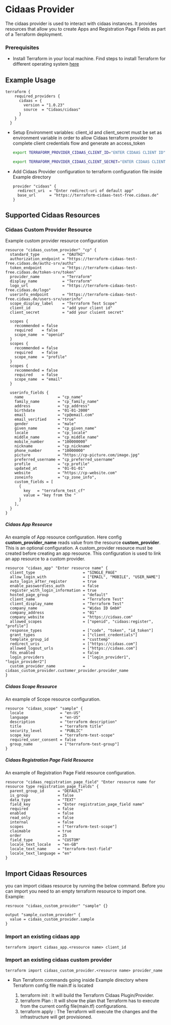# Cidaas Provider

The cidaas provider is used to interact with cidaas instances. It provides resources that allow you to create Apps and Registration Page Fields as part of a Terraform deployment.

### Prerequisites

- Install Terraform in your local machine. Find steps to install Terraform for different operating system [here](https://developer.hashicorp.com/terraform/tutorials/aws-get-started/install-cli)

## Example Usage

```hcl
terraform {
    required_providers {
      cidaas = {
        version = "1.0.23"
        source  = "Cidaas/cidaas"
      }
    }
  }
```

- Setup Environment variables: client_id and client_secret must be set as environment variable in order to allow Cidaas terraform provider to complete client credentials flow and generate an access_token

  ```bash
  export TERRAFORM_PROVIDER_CIDAAS_CLIENT_ID="ENTER CIDAAS CLIENT ID"
  ```

  ```bash
  export TERRAFORM_PROVIDER_CIDAAS_CLIENT_SECRET="ENTER CIDAAS CLIENT SECRET"
  ```

- Add Cidaas Provider configuration to terraform configuration file inside Example directory

  ```hcl
  provider "cidaas" {
    redirect_uri  = "Enter redirect-uri of default app"
    base_url      = "https://terraform-cidaas-test-free.cidaas.de"
  }
  ```

## Supported Cidaas Resources

### Cidaas Custom Provider Resource

Example custom provider resource configuration

```hcl
resource "cidaas_custom_provider" "cp" {
  standard_type          = "OAUTH2"
  authorization_endpoint = "https://terraform-cidaas-test-free.cidaas.de/authz-srv/authz"
  token_endpoint         = "https://terraform-cidaas-test-free.cidaas.de/token-srv/token"
  provider_name          = "Terraform"
  display_name           = "Terraform"
  logo_url               = "https://terraform-cidaas-test-free.cidaas.de/logo"
  userinfo_endpoint      = "https://terraform-cidaas-test-free.cidaas.de/users-srv/userinfo"
  scope_display_label    = "Terraform Test Scope"
  client_id              = "add your client id"
  client_secret          = "add your cluient secret"

  scopes {
    recommended = false
    required    = false
    scope_name  = "openid"
  }
  scopes {
    recommended = false
    required    = false
    scope_name  = "profile"
  }
  scopes {
    recommended = false
    required    = false
    scope_name  = "email"
  }

  userinfo_fields {
    name               = "cp_name"
    family_name        = "cp_family_name"
    address            = "cp_address"
    birthdate          = "01-01-2000"
    email              = "cp@email.com"
    email_verified     = "true"
    gender             = "male"
    given_name         = "cp_given_name"
    locale             = "cp_locale"
    middle_name        = "cp_middle_name"
    mobile_number      = "100000000"
    nickname           = "cp_nickname"
    phone_number       = "10000000"
    picture            = "https://cp-picture.com/image.jpg"
    preferred_username = "cp_preferred_username"
    profile            = "cp_profile"
    updated_at         = "01-01-01"
    website            = "https://cp-website.com"
    zoneinfo           = "cp_zone_info",
    custom_fields = [
      {
        key   = "terraform_test_cf"
        value = "key from the "
      }
    ],
  }
}

```

##### Cidaas App Resource

An example of App resource configuration. Here config **custom_provider_name** reads value from the resource **custom_provider**. This is an optional configuration. A custom_provider resource must be created before creating an app resource. This configuration is used to link an app resource to a custom provider.

```hcl
resource "cidaas_app" "Enter resource name" {
  client_type                     = "SINGLE_PAGE"
  allow_login_with                = ["EMAIL", "MOBILE", "USER_NAME"]
  auto_login_after_register       = true
  enable_passwordless_auth        = false
  register_with_login_information = true
  hosted_page_group               = "default"
  client_name                     = "Terraform Test"
  client_display_name             = "Terraform Test"
  company_name                    = "Widas ID GmbH"
  company_address                 = "01"
  company_website                 = "https://cidaas.com"
  allowed_scopes                  = ["openid", "cidaas:register", "profile"]
  response_types                  = ["code", "token", "id_token"]
  grant_types                     = ["client_credentials"]
  template_group_id               = "custtemp"
  redirect_uris                   = ["https://cidaas.com"]
  allowed_logout_urls             = ["https://cidaas.com"]
  fds_enabled                     = false
  login_providers                 = ["login_provider1", "login_provider2"]
  custom_provider_name            = cidaas_custom_provider.customer_provider.provider_name
}
```

##### Cidaas Scope Resource

An example of Scope resource configuration.

```hcl
resource "cidaas_scope" "sample" {
  locale                = "en-US"
  language              = "en-US"
  description           = "terraform description"
  title                 = "terraform title"
  security_level        = "PUBLIC"
  scope_key             = "terraform-test-scope"
  required_user_consent = false
  group_name            = ["terraform-test-group"]
}
```

##### Cidaas Registration Page Field Resource

An example of Registration Page Field resource configuration.

```hcl
resource "cidaas_registration_page_field" "Enter resource name for resource type registration_page_fields" {
  parent_group_id      = "DEFAULT"
  is_group             = false
  data_type            = "TEXT"
  field_key            = "Enter registration_page_field name"
  required             = false
  enabled              = false
  read_only            = false
  internal             = false
  scopes               = ["terraform-test-scope"]
  claimable            = true
  order                = 25
  field_type           = "CUSTOM"
  locale_text_locale   = "en-GB"
  locale_text_name     = "terraform-test-field"
  locale_text_language = "en"
}
```

## Import Cidaas Resources

you can import cidaas resource by running the below command. Before you can import you need to an empty terraform resource to import one. Example:

```hcl
resrouce "cidaas_custom_provider" "sample" {}

output "sample_custom_provider" {
  value = cidaas_custom_provider.sample
}
```

### Import an existing cidaas app

```ssh
terraform import cidaas_app.<resource name> client_id
```

### Import an existing cidaas custom provider

```ssh
terraform import cidaas_custom_provider.<resource name> provider_name
```

- Run Terraform commands going inside Example directory where Terraform config file main.tf is located

  1. terraform init : It will build the Terraform Cidaas Plugin/Provider.
  2. terraform Plan : It will show the plan that Terraform has to execute from the current config file(main.tf) configurations.
  3. terraform apply : The Terraform will execute the changes and the infrastructure will get provisioned.
